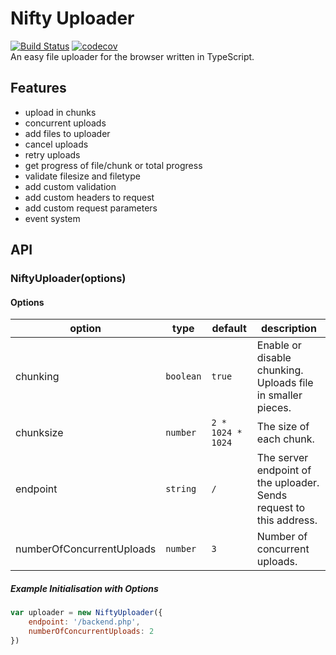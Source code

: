 # Nifty Uploader
[![Build Status](https://travis-ci.org/marlon360/nifty-uploader.svg?branch=master)](https://travis-ci.org/marlon360/nifty-uploader)
[![codecov](https://codecov.io/gh/marlon360/nifty-uploader/branch/master/graph/badge.svg)](https://codecov.io/gh/marlon360/nifty-uploader)  
An easy file uploader for the browser written in TypeScript.

## Features

* upload in chunks
* concurrent uploads
* add files to uploader
* cancel uploads
* retry uploads
* get progress of file/chunk or total progress
* validate filesize and filetype
* add custom validation
* add custom headers to request
* add custom request parameters
* event system

## API

### NiftyUploader(options)



#### Options

option | type | default | description
--- | --- | --- | ---
chunking | `boolean` | `true` | Enable or disable chunking. Uploads file in smaller pieces.
chunksize | `number` | `2 * 1024 * 1024` | The size of each chunk.
endpoint | `string` | `/` | The server endpoint of the uploader. Sends request to this address.
numberOfConcurrentUploads | `number` | `3` | Number of concurrent uploads.

##### Example Initialisation with Options

```js
var uploader = new NiftyUploader({
    endpoint: '/backend.php',
    numberOfConcurrentUploads: 2
})
```
